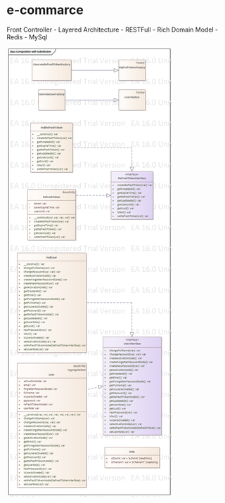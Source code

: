 # e-commarce

Front Controller - Layered Architecture - RESTFull - Rich Domain Model - Redis - MySql

![User Aggregate Root](src/uml-diagrams/user-aggragete.png)

